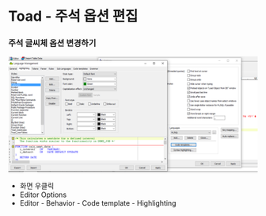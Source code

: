 # Toad - 주석 옵션 편집

### 주석 글씨체 옵션 변경하기

![](../../../.gitbook/assets/1%20%286%29.png)

* 화면 우클릭 
* Editor Options
* Editor - Behavior - Code template - Highlighting

